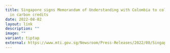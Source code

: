 ```yaml
---
title: Singapore signs Memorandum of Understanding with Colombia to collaborate
  in carbon credits
date: 2022-08-02
layout: link
description: ""
image: ""
variant: tiptap
external: https://www.mti.gov.sg/Newsroom/Press-Releases/2022/08/Singapore-signs-Memorandum-of-Understanding-with-Colombia-to-collaborate-in-carbon-credits
---
```

